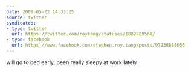 ```yaml
---
date: 2009-05-22 14:33:25
source: twitter
syndicated:
- type: twitter
  url: https://twitter.com/roytang/statuses/1882829568/
- type: facebook
  url: https://www.facebook.com/stephen.roy.tang/posts/97938888056
---
```


will go to bed early, been really sleepy at work lately